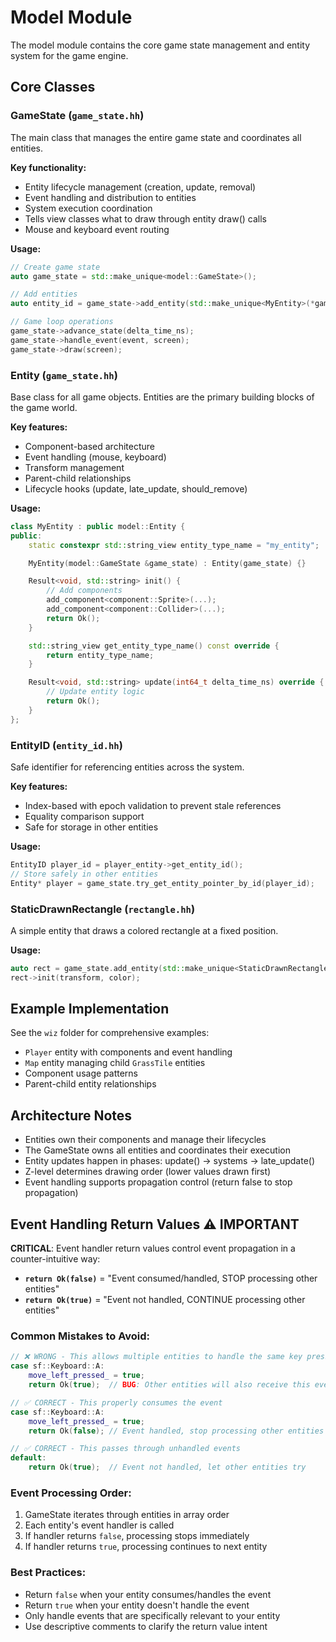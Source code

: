 # Model Module

The model module contains the core game state management and entity system for the game engine.

## Core Classes

### GameState (`game_state.hh`)

The main class that manages the entire game state and coordinates all entities.

**Key functionality:**
- Entity lifecycle management (creation, update, removal)
- Event handling and distribution to entities
- System execution coordination
- Tells view classes what to draw through entity draw() calls
- Mouse and keyboard event routing

**Usage:**
```cpp
// Create game state
auto game_state = std::make_unique<model::GameState>();

// Add entities
auto entity_id = game_state->add_entity(std::make_unique<MyEntity>(*game_state));

// Game loop operations
game_state->advance_state(delta_time_ns);
game_state->handle_event(event, screen);
game_state->draw(screen);
```

### Entity (`game_state.hh`)

Base class for all game objects. Entities are the primary building blocks of the game world.

**Key features:**
- Component-based architecture
- Event handling (mouse, keyboard)
- Transform management
- Parent-child relationships
- Lifecycle hooks (update, late_update, should_remove)

**Usage:**
```cpp
class MyEntity : public model::Entity {
public:
    static constexpr std::string_view entity_type_name = "my_entity";

    MyEntity(model::GameState &game_state) : Entity(game_state) {}

    Result<void, std::string> init() {
        // Add components
        add_component<component::Sprite>(...);
        add_component<component::Collider>(...);
        return Ok();
    }

    std::string_view get_entity_type_name() const override {
        return entity_type_name;
    }

    Result<void, std::string> update(int64_t delta_time_ns) override {
        // Update entity logic
        return Ok();
    }
};
```

### EntityID (`entity_id.hh`)

Safe identifier for referencing entities across the system.

**Key features:**
- Index-based with epoch validation to prevent stale references
- Equality comparison support
- Safe for storage in other entities

**Usage:**
```cpp
EntityID player_id = player_entity->get_entity_id();
// Store safely in other entities
Entity* player = game_state.try_get_entity_pointer_by_id(player_id);
```

### StaticDrawnRectangle (`rectangle.hh`)

A simple entity that draws a colored rectangle at a fixed position.

**Usage:**
```cpp
auto rect = game_state.add_entity(std::make_unique<StaticDrawnRectangle>(game_state));
rect->init(transform, color);
```

## Example Implementation

See the `wiz` folder for comprehensive examples:
- `Player` entity with components and event handling
- `Map` entity managing child `GrassTile` entities
- Component usage patterns
- Parent-child entity relationships

## Architecture Notes

- Entities own their components and manage their lifecycles
- The GameState owns all entities and coordinates their execution
- Entity updates happen in phases: update() → systems → late_update()
- Z-level determines drawing order (lower values drawn first)
- Event handling supports propagation control (return false to stop propagation)

## Event Handling Return Values ⚠️ IMPORTANT

**CRITICAL**: Event handler return values control event propagation in a counter-intuitive way:

- **`return Ok(false)`** = "Event consumed/handled, STOP processing other entities"
- **`return Ok(true)`** = "Event not handled, CONTINUE processing other entities"

### Common Mistakes to Avoid:
```cpp
// ❌ WRONG - This allows multiple entities to handle the same key press
case sf::Keyboard::A:
    move_left_pressed_ = true;
    return Ok(true);  // BUG: Other entities will also receive this event

// ✅ CORRECT - This properly consumes the event
case sf::Keyboard::A:
    move_left_pressed_ = true;
    return Ok(false); // Event handled, stop processing other entities

// ✅ CORRECT - This passes through unhandled events
default:
    return Ok(true);  // Event not handled, let other entities try
```

### Event Processing Order:
1. GameState iterates through entities in array order
2. Each entity's event handler is called
3. If handler returns `false`, processing stops immediately
4. If handler returns `true`, processing continues to next entity

### Best Practices:
- Return `false` when your entity consumes/handles the event
- Return `true` when your entity doesn't handle the event
- Only handle events that are specifically relevant to your entity
- Use descriptive comments to clarify the return value intent